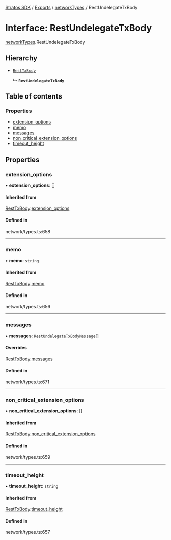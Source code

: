 [Stratos SDK](../README.md) / [Exports](../modules.md) / [networkTypes](../modules/networkTypes.md) / RestUndelegateTxBody

# Interface: RestUndelegateTxBody

[networkTypes](../modules/networkTypes.md).RestUndelegateTxBody

## Hierarchy

- [`RestTxBody`](networkTypes.RestTxBody.md)

  ↳ **`RestUndelegateTxBody`**

## Table of contents

### Properties

- [extension\_options](networkTypes.RestUndelegateTxBody.md#extension_options)
- [memo](networkTypes.RestUndelegateTxBody.md#memo)
- [messages](networkTypes.RestUndelegateTxBody.md#messages)
- [non\_critical\_extension\_options](networkTypes.RestUndelegateTxBody.md#non_critical_extension_options)
- [timeout\_height](networkTypes.RestUndelegateTxBody.md#timeout_height)

## Properties

### extension\_options

• **extension\_options**: []

#### Inherited from

[RestTxBody](networkTypes.RestTxBody.md).[extension_options](networkTypes.RestTxBody.md#extension_options)

#### Defined in

network/types.ts:658

___

### memo

• **memo**: `string`

#### Inherited from

[RestTxBody](networkTypes.RestTxBody.md).[memo](networkTypes.RestTxBody.md#memo)

#### Defined in

network/types.ts:656

___

### messages

• **messages**: [`RestUndelegateTxBodyMessage`](networkTypes.RestUndelegateTxBodyMessage.md)[]

#### Overrides

[RestTxBody](networkTypes.RestTxBody.md).[messages](networkTypes.RestTxBody.md#messages)

#### Defined in

network/types.ts:671

___

### non\_critical\_extension\_options

• **non\_critical\_extension\_options**: []

#### Inherited from

[RestTxBody](networkTypes.RestTxBody.md).[non_critical_extension_options](networkTypes.RestTxBody.md#non_critical_extension_options)

#### Defined in

network/types.ts:659

___

### timeout\_height

• **timeout\_height**: `string`

#### Inherited from

[RestTxBody](networkTypes.RestTxBody.md).[timeout_height](networkTypes.RestTxBody.md#timeout_height)

#### Defined in

network/types.ts:657
